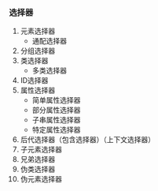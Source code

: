 ### 选择器
1. 元素选择器
	* 通配选择器
2. 分组选择器
3. 类选择器
	* 多类选择器
4. ID选择器
5. 属性选择器
	* 简单属性选择器
	* 部分属性选择器
	* 子串属性选择器
	* 特定属性选择器
6. 后代选择器（包含选择器）（上下文选择器）
7. 子元素选择器
8. 兄弟选择器
9. 伪类选择器
10. 伪元素选择器